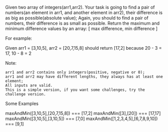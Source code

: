  Given two array of integers(arr1,arr2). Your task is going to find a pair of numbers(an element in arr1, and another element in arr2), their difference is as big as possible(absolute value); Again, you should to find a pair of numbers, their difference is as small as possible. Return the maximum and minimum difference values by an array: [  max difference,  min difference  ]

For example:

Given arr1 = [3,10,5], arr2 = [20,7,15,8]
should return [17,2] because 20 - 3 = 17, 10 - 8 = 2

Note:

    arr1 and arr2 contains only integers(positive, negative or 0);
    arr1 and arr2 may have different lengths, they always has at least one element;
    All inputs are valid.
    This is a simple version, if you want some challenges, try the challenge version.

Some Examples

maxAndMin([3,10,5],[20,7,15,8]) === [17,2]
maxAndMin([3],[20]) === [17,17]
maxAndMin([3,10,5],[3,10,5]) === [7,0]
maxAndMin([1,2,3,4,5],[6,7,8,9,10]) === [9,1]
